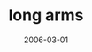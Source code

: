 ---
layout: base.njk
title : 'long arms' 
view_title : 'long arms' 
year : '2006' 
date : '2006-03-01' 
img_file : '/drawing/longarms.png' 
html_file : 'longarms' 
next_html : 'ouch.html' 
year_order : '93' 
permalink : "title/{{html_file}}.html"
---